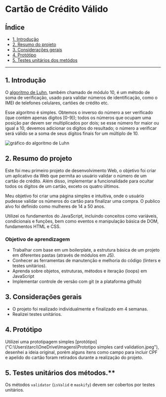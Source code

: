 # Cartão de Crédito Válido

## Índice

* [1. Introdução](#1-Introdução)
* [2. Resumo do projeto](#2-resumo-do-projeto)
* [3. Considerações gerais](#3-considerações-gerais)
* [4. Protótipo](#4-imagem-do-protótipo-original)
* [5. Testes unitários dos metódos](#5-testes-unitários-dos-métodos)

***

## 1. Introdução

O [algoritmo de Luhn](https://en.wikipedia.org/wiki/Luhn_algorithm), também
chamado de módulo 10, é um método de soma de verificação, usado para validar
números de identificação, como o IMEI de telefones celulares, cartões de crédito
etc.

Esse algoritmo é simples. Obtemos o inverso do número a ser verificado (que
contém apenas dígitos [0-9]); todos os números que ocupam uma posição par devem
ser multiplicados por dois; se esse número for maior ou igual a 10, devemos
adicionar os dígitos do resultado; o número a verificar será válido se a soma de
seus dígitos finais for um múltiplo de 10.

![gráfico do algoritmo de
Luhn](https://www.101computing.net/wp/wp-content/uploads/Luhn-Algorithm.png)

## 2. Resumo do projeto

Este foi meu primeiro projeto de desenvolvimento Web, o objetivo foi criar um aplicativo da Web que permita ao usuário
validar o número de um cartão de crédito.  Além disso, 
implementar a funcionalidade para ocultar todos os dígitos de um cartão, exceto
os quatro últimos.

Meu objetivo foi criar uma página simples e intuitiva, onde o usuário pudesse validar 
os números do cartão para finalizar uma compra. O publico alvo foi definido como mulheres de 14 a 50 anos. 


Utilizei os fundamentos do JavaScript, incluindo conceitos como variáveis, condicionais e funções,
bem como eventos e manipulação básica de DOM, fundamentos HTML e CSS.


### Objetivo de aprendizagem

* Trabalhar com base em um boilerplate, a estrutura básica de um projeto em diferentes
  pastas (através de módulos em JS).
* Conhecer as ferramentas de manutenção e melhoria do código (linters e testes
  unitários).
* Aprenda sobre objetos, estruturas, métodos e iteração (loops) em JavaScript
* Implementar controle de versão com git (e a plataforma github)

## 3. Considerações gerais

* O projeto foi realizado individualmente e finalizado em 4 semanas.
* Realizei testes unitários.


## 4. Protótipo 

Utilizei uma prototipagem simples [protótipo]("C:\Users\tarci\OneDrive\Imagens\Prototipo simples card validation.jpeg"), 
desenhei a ideia original, porém alguns itens como campo para incluir CPF e apelido do cartão foram retirados durante a realização do projeto. 

## 5. Testes unitários dos métodos.**
Os métodos `validator` (`isValid` e `maskify`) devem ser cobertos por testes unitários.